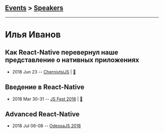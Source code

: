 ## [Events](../README.md) > [Speakers](../speakers.md)
---

# Илья Иванов

## Как React-Native перевернул наше представление о нативных приложениях
- 2018 Jun 23 -- [ChernivtsiJS](https://youtu.be/99Z9Q6jHfhg)  | [:notebook:](https://chernivtsi.js.org/react-native-and-native-apps/)  
## Введение в React-Native
- 2018 Mar 30-31 -- [JS Fest 2018](https://www.youtube.com/watch?v=2riePh2ohCc)  | [:notebook:](https://www.slideshare.net/JSFestUA/js-fest-2018-reactnative-92639379)  
## Advanced React-Native
- 2018 Jul 06-08 -- [OdessaJS 2018](https://youtu.be/r3RXPLZ473A)    
